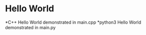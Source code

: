 # Hello World

*C++ Hello World demonstrated in main.cpp
*python3 Hello World demonstrated in main.py

